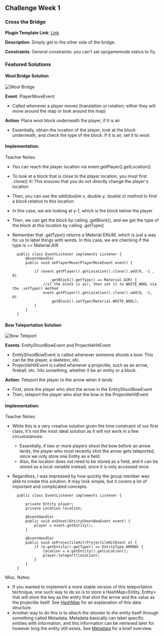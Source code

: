 ## Challenge Week 1

### Cross the Bridge

**Plugin Template Link**: [Link](https://drive.google.com/uc?export=download&id=1Fw8trvUGky50d5GMEjSr87pdZzHxem1t)

**Description**: Simply get to the other side of the bridge.

**Constraints**: General constraints: you can't set op/gamemode status to fly.

### Featured Solutions

#### Wool Bridge Solution

![Wool Bridge](https://i.postimg.cc/4NC2tWvf/woolbridge.png)

**Event**: PlayerMoveEvent
* Called whenever a player moves (translation or rotation; either they will move around the map or look around the map)

**Action**: Place wool block underneath the player, if it is air
* Essentially, obtain the location of the player, look at the block underneath, and check the type of the block. If it is air, set it to wool.

#### Implementation:

Teacher Notes:

* You can reach the player location via event.getPlayer().getLocation()
* To look at a block that is close to the player location, you must first .clone() it! This ensures that you do not directly change the player's location
* Then, you can use the add(double x, double y, double z) method to find a block relative to this location
* In this case, we are looking at y-1, which is the block below the player
* Then, we can get the block by calling .getBlock(), and we get the type of the block at this location by calling .getType()
* Remember that .getType() returns a Material ENUM, which is just a way for us to label things with words. In this case, we are checking if the type is == Material.AIR

        public class EventListener implements Listener {
            @EventHandler
            public void onPlayerMove(PlayerMoveEvent event) {
                
                if (event.getPlayer().getLocation().clone().add(0, -1 , 0).
                        getBlock().getType() == Material.AIR) {
                    //if the block is air, then set it to WHITE_WOOL via the .setType() method
                    event.getPlayer().getLocation().clone().add(0, -1, 0).
                        getBlock().setType(Material.WHITE_WOOL);
                }
            }
        }

#### Bow Teleportation Solution

![Bow Teleport](https://i.postimg.cc/jdJvSPBp/bow-teleportation.gif)

**Events**: EntityShootBowEvent and ProjectileHitEvent
* EntityShootBowEvent is called whenever someone shoots a bow. This can be the player, a skeleton, etc.
* ProjectileHitEvent is called whenever a projectile, such as an arrow, fireball, etc. hits something, whether it be an entity or a block.

**Action**: Teleport the player to the arrow when it lands
* First, store the player who shot the arrow in the EntityShootBowEvent
* Then, teleport the player who shot the bow in the ProjectileHitEvent

#### Implementation:

Teacher Notes:
* While this is a very creative solution given the time constraint of our first class, it's not the most ideal solution as it will not work in a few circumstances:
    * Essentially, if two or more players shoot the bow before an arrow lands, the player who most recently shot the arrow gets teleported, since we only store one Entity as a field.
    * Also, the location does not need to be stored as a field, and it can be stored as a local variable instead, since it is only accessed once.
* Regardless, I was impressed by how quickly the group member was able to create this solution. It may look simple, but it covers a lot of important and complicated concepts.

        public class EventListener implements Listener {

            private Entity player;
            private Location location;

            @EventHandler
            public void onShoot(EntityShootBowEvent event) {
                player = event.getEntity();
            }

            @EventHandler
            public void onProjectileHit(ProjectileHitEvent e) {
                if (e.getEntity().getType() == EntityType.ARROW) {
                    location = e.getEntity().getLocation();
                    player.teleport(location);
                }
            }
        }

Misc. Notes:
* If you wanted to implement a more stable version of this teleportation technique, one such way to do so is to store a HashMap<Entity, Entity> that will store the key as the entity that shot the arrow and the value as the projectile itself. See [HashMap](https://www.w3schools.com/java/java_hashmap.asp) for an explanation of this data structure.
* Another way to do this is to attach the shooter to the entity itself through something called Metadata. Metadata basically can label specific entities with information, and this information can be retrieved later for however long the entity still exists. See [Metadata](https://bukkit.org/threads/tutorial-metadata-what-it-is-and-how-to-use-it.276338/) for a brief overview.